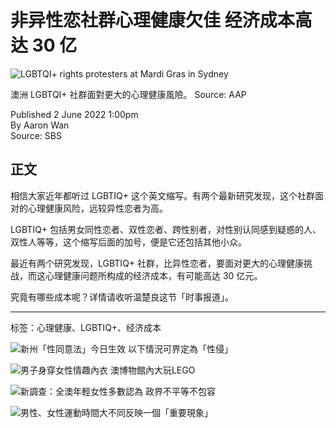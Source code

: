 # 非异性恋社群心理健康欠佳 经济成本高达 30 亿

![LGBTQI+ rights protesters at Mardi Gras in Sydney](https://images.sbs.com.au/dims4/default/4c17bb8/2147483647/strip/true/crop/1800x1013+0+186/resize/1280x720!/quality/90/?url=http%3A%2F%2Fsbs-au-brightspot.s3.amazonaws.com%2Fdrupal%2Fyourlanguage%2Fpublic%2Fpodcast_images%2Flgbtqi_rights_protesters_at_mardi_gras_in_sydney.jpg&imwidth=1280)

澳洲 LGBTQI+ 社群面對更大的心理健康風險。 Source: AAP

Published 2 June 2022 1:00pm  
By Aaron Wan  
Source: SBS

## 正文

相信大家近年都听过 LGBTIQ+ 这个英文缩写。有两个最新研究发现，这个社群面对的心理健康风险，远较异性恋者为高。

LGBTIQ+ 包括男女同性恋者、双性恋者、跨性别者，对性别认同感到疑惑的人、双性人等等，这个缩写后面的加号，便是它还包括其他小众。

最近有两个研究发现，LGBTIQ+ 社群，比异性恋者，要面对更大的心理健康挑战，而这心理健康问题所构成的经济成本，有可能高达 30 亿元。

究竟有哪些成本呢？详情请收听温楚良这节「时事报道」。

---

标签：心理健康、LGBTIQ+、经济成本

![新州「性同意法」今日生效 以下情況可界定為「性侵」](https://images.sbs.com.au/dims4/default/dc5ac06/2147483647/strip/true/crop/438x246+1+0/resize/1280x720!/quality/90/?url=http%3A%2F%2Fsbs-au-brightspot.s3.amazonaws.com%2Fdrupal%2Fyourlanguage%2Fpublic%2Fscreen_shot_2022-06-01_at_10.42.48_am.png&imwidth=1280)

![男子身穿女性情趣內衣 澳博物館內大玩LEGO](https://images.sbs.com.au/dims4/default/044ee3d/2147483647/strip/true/crop/2953x1661+0+184/resize/1280x720!/quality/90/?url=http%3A%2F%2Fsbs-au-brightspot.s3.amazonaws.com%2Fdrupal%2Fyourlanguage%2Fpublic%2F993eeefb-4d13-457d-bbfd-562b4d4f99a4_1652756111.jpeg&imwidth=1280)

![新調查：全澳年輕女性多數認為 政界不平等不包容](https://images.sbs.com.au/dims4/default/6488490/2147483647/strip/true/crop/1731x974+0+90/resize/1280x720!/quality/90/?url=http%3A%2F%2Fsbs-au-brightspot.s3.amazonaws.com%2Fdrupal%2Fyourlanguage%2Fpublic%2Fwomen_justice_in_melbourne_20220227001628542635-original.jpg&imwidth=1280)

![男性、女性運動時間大不同反映一個「重要現象」](https://images.sbs.com.au/dims4/default/17cc4a4/2147483647/strip/true/crop/2121x1193+0+111/resize/1280x720!/quality/90/?url=http%3A%2F%2Fsbs-au-brightspot.s3.amazonaws.com%2Fdrupal%2Fyourlanguage%2Fpublic%2F3bb8c070-3a17-4744-8111-9a60d5ad38f0_1651816618.jpeg&imwidth=1280)